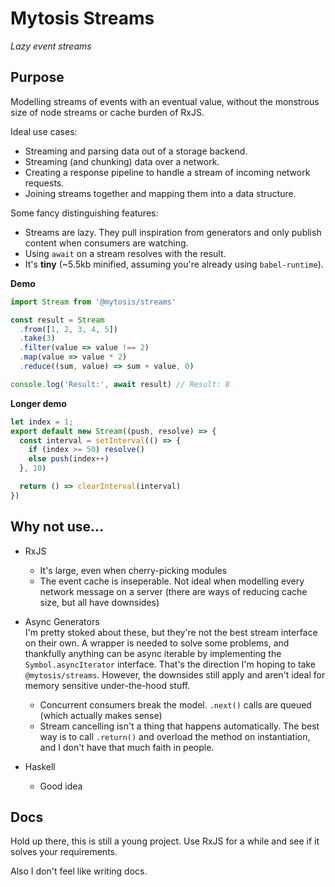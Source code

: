 # Mytosis Streams
*Lazy event streams*

## Purpose
Modelling streams of events with an eventual value, without the monstrous size of node streams or cache burden of RxJS.

Ideal use cases:

- Streaming and parsing data out of a storage backend.
- Streaming (and chunking) data over a network.
- Creating a response pipeline to handle a stream of incoming network requests.
- Joining streams together and mapping them into a data structure.

Some fancy distinguishing features:
- Streams are lazy. They pull inspiration from generators and only publish content when consumers are watching.
- Using `await` on a stream resolves with the result.
- It's **tiny** (~5.5kb minified, assuming you're already using `babel-runtime`).

**Demo**
```js
import Stream from '@mytosis/streams'

const result = Stream
  .from([1, 2, 3, 4, 5])
  .take(3)
  .filter(value => value !== 2)
  .map(value => value * 2)
  .reduce((sum, value) => sum + value, 0)

console.log('Result:', await result) // Result: 8
```

**Longer demo**
```js
let index = 1;
export default new Stream((push, resolve) => {
  const interval = setInterval(() => {
    if (index >= 50) resolve()
    else push(index++)
  }, 10)

  return () => clearInterval(interval)
})
```

## Why not use...
- RxJS<br />
  - It's large, even when cherry-picking modules
  - The event cache is inseperable. Not ideal when modelling every network message on a server (there are ways of reducing cache size, but all have downsides)

- Async Generators<br />
  I'm pretty stoked about these, but they're not the best stream interface on their own. A wrapper is needed to solve some problems, and thankfully anything can be async iterable by implementing the `Symbol.asyncIterator` interface. That's the direction I'm hoping to take `@mytosis/streams`. However, the downsides still apply and aren't ideal for memory sensitive under-the-hood stuff.
  - Concurrent consumers break the model. `.next()` calls are queued (which actually makes sense)
  - Stream cancelling isn't a thing that happens automatically. The best way is to call `.return()` and overload the method on instantiation, and I don't have that much faith in people.

- Haskell
  - Good idea

## Docs
Hold up there, this is still a young project. Use RxJS for a while and see if it solves your requirements.

Also I don't feel like writing docs.
